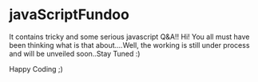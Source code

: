 # javaScriptFundoo
It contains tricky and some serious javascript Q&amp;A!!
Hi! You all must have been thinking what is that about....Well, the working is still under process and will be unveiled soon..Stay Tuned :)

Happy Coding ;)
